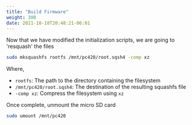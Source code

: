```yaml
---
title: "Build Firmware"
weight: 300
date: 2021-10-18T20:48:21-06:01
---
```

Now that we have modified the initialization scripts, we are going to 'resquash' the files
```sh
sudo mksquashfs rootfs /mnt/pc420/root.sqsh4 -comp xz
```
Where,
- `rootfs`: The path to the directory containing the filesystem
- `/mnt/pc420/root.sqsh4`: The destination of the resulting squashfs file
- `-comp xz`: Compress the filesystem using `xz`

Once complete, unmount the micro SD card
```sh
sudo umount /mnt/pc420
```
